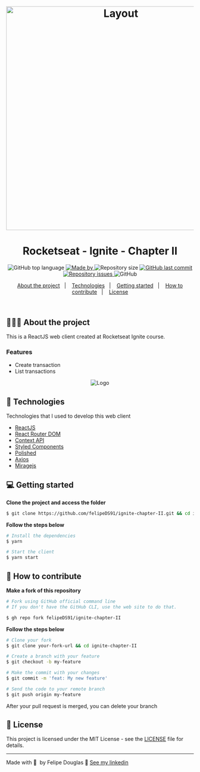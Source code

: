 <h1 align="center">
  <img alt="Layout" src="https://res.cloudinary.com/dixtjpk8s/image/upload/v1617724458/Projects/ignite-reactJS-chapter_II_xye5ao.png" width="600px">
</h1>

<h1 align="center">
  Rocketseat - Ignite - Chapter II
</h1>

<p align="center">
  <img alt="GitHub top language" src="https://img.shields.io/github/languages/top/felipeDS91/ignite-chapter-II">

  <a href="https://www.linkedin.com/in/felipe-douglas-dev/" target="_blank" rel="noopener noreferrer">
    <img alt="Made by" src="https://img.shields.io/badge/made%20by-felipe%20douglas-%235bbf4a">
  </a>

  <img alt="Repository size" src="https://img.shields.io/github/repo-size/felipeDS91/ignite-chapter-II">

  <a href="https://github.com/FelipeDS91/whatsapp-web/commits/master">
    <img alt="GitHub last commit" src="https://img.shields.io/github/last-commit/FelipeDS91/ignite-chapter-II">
  </a>

  <a href="https://github.com/FelipeDS91/whatsapp-web/issues">
    <img alt="Repository issues" src="https://img.shields.io/github/issues/FelipeDS91/ignite-chapter-II">
  </a>

  <img alt="GitHub" src="https://img.shields.io/github/license/FelipeDS91/ignite-chapter-II">
</p>

<p align="center">
  <a href="#-about-the-project">About the project</a>&nbsp;&nbsp;&nbsp;|&nbsp;&nbsp;&nbsp;
  <a href="#-technologies">Technologies</a>&nbsp;&nbsp;&nbsp;|&nbsp;&nbsp;&nbsp;
  <a href="#-getting-started">Getting started</a>&nbsp;&nbsp;&nbsp;|&nbsp;&nbsp;&nbsp;
  <a href="#-how-to-contribute">How to contribute</a>&nbsp;&nbsp;&nbsp;|&nbsp;&nbsp;&nbsp;
  <a href="#-license">License</a>
</p>

</br>

## 👨🏻‍💻 About the project

This is a ReactJS web client created at Rocketseat Ignite course.


### Features

- Create transaction
- List transactions

<p align="center">
  <img
    alt="Logo"
    src="https://res.cloudinary.com/dixtjpk8s/image/upload/v1617724524/Projects/ignite-reactJS-chapter-II-pt-II_fmk8u9.png"
  />
</p>


## 🚀 Technologies

Technologies that I used to develop this web client

- [ReactJS](https://reactjs.org/)
- [React Router DOM](https://reacttraining.com/react-router/)
- [Context API](https://reactjs.org/docs/context.html)
- [Styled Components](https://styled-components.com/)
- [Polished](https://github.com/styled-components/polished)
- [Axios](https://github.com/axios/axios)
- [Miragejs](https://miragejs.com/tutorial/intro/)

## 💻 Getting started

**Clone the project and access the folder**

```bash
$ git clone https://github.com/felipeDS91/ignite-chapter-II.git && cd ignite-chapter-II
```

**Follow the steps below**

```bash
# Install the dependencies
$ yarn

# Start the client
$ yarn start
```

## 🤔 How to contribute

**Make a fork of this repository**

```bash
# Fork using GitHub official command line
# If you don't have the GitHub CLI, use the web site to do that.

$ gh repo fork felipeDS91/ignite-chapter-II
```

**Follow the steps below**

```bash
# Clone your fork
$ git clone your-fork-url && cd ignite-chapter-II

# Create a branch with your feature
$ git checkout -b my-feature

# Make the commit with your changes
$ git commit -m 'feat: My new feature'

# Send the code to your remote branch
$ git push origin my-feature
```

After your pull request is merged, you can delete your branch

## 📝 License

This project is licensed under the MIT License - see the [LICENSE](LICENSE) file for details.

---

Made with 💜&nbsp; by Felipe Douglas 👋 [See my linkedin](https://www.linkedin.com/in/felipe-douglas-dev/)
